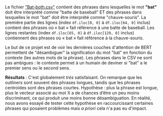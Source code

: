 Le fichier ["Bat-both.csv"](https://github.com/GwenTsang/BERT_experiments/blob/main/Materials%20and%20data%20cleaning/bat-both.csv) contient des phrases dans lesquelles le mot **"bat"** doit être interprété comme "batte de baseball" ET des phrases dans lesquelles le mot "bat" doit être interprété comme "chauve-souris".
La première partie des lignes (index `df.iloc[0, 0]` à `df.iloc[64, 0]` inclus) contient des phrases où « bat » fait référence à une batte de baseball.
Les lignes restantes (index `df.iloc[65, 0]` à `df.iloc[129, 0]` inclus) contiennent des phrases où « bat » fait référence à la chauve-souris. 


Le but de ce projet est de voir les dernières couches d'attention de BERT permettent de "désambiguer" la signification du mot "bat" en fonction du contexte (les autres mots de la phrase). Les phrases dans le CSV ne sont pas ambigues : le contexte permet à un humain de deviner si "bat" a le premier sens ou le second sens.

**Résultats** : C'est globalement *très* satisfaisant. On remarque que les outliners sont souvent des phrases longues, tandis que les phrases centroïdes sont des phrases courtes. Hypothèse : plus la phrase est longue, plus le vecteur associé au mot X a de chances d’être un peu moins discriminant, ce qui produit une moins bonne désambiguation. En réalité, nous avons essayé de tester cette hypothèse en raccourcissant certaines phrases qui posaient problèmes mais *a priori* cela n'a pas eu d'impact. 
